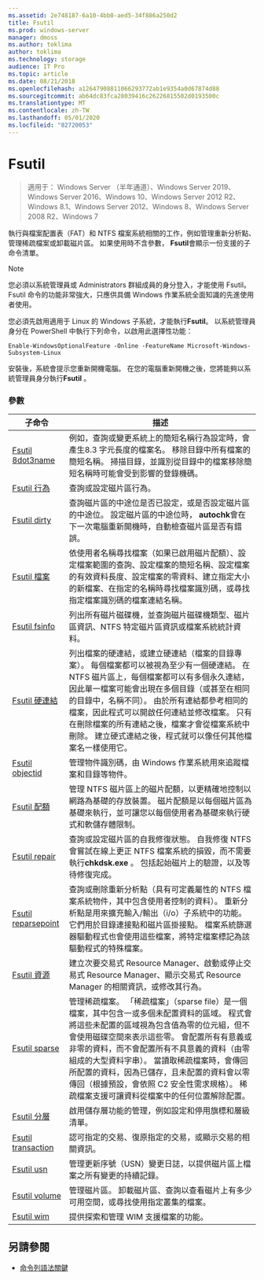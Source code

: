 ```yaml
---
ms.assetid: 2e748187-6a10-4bb0-aed5-34f886a250d2
title: Fsutil
ms.prod: windows-server
manager: dmoss
ms.author: toklima
author: toklima
ms.technology: storage
audience: IT Pro
ms.topic: article
ms.date: 08/21/2018
ms.openlocfilehash: a12647908811066293772ab1e9354a0d67874d88
ms.sourcegitcommit: ab64dc83fca28039416c26226815502d0193500c
ms.translationtype: MT
ms.contentlocale: zh-TW
ms.lasthandoff: 05/01/2020
ms.locfileid: "82720053"
---
```

# <a name="fsutil"></a>Fsutil

> 適用于： Windows Server （半年通道）、Windows Server 2019、Windows Server 2016、Windows 10、Windows Server 2012 R2、Windows 8.1、Windows Server 2012、Windows 8、Windows Server 2008 R2、Windows 7

執行與檔案配置表（FAT）和 NTFS 檔案系統相關的工作，例如管理重新分析點、管理稀疏檔案或卸載磁片區。 如果使用時不含參數， **Fsutil**會顯示一份支援的子命令清單。 

> [!NOTE] 
> 您必須以系統管理員或 Administrators 群組成員的身分登入，才能使用 Fsutil。 Fsutil 命令的功能非常強大，只應供具備 Windows 作業系統全面知識的先進使用者使用。
>
>您必須先啟用適用于 Linux 的 Windows 子系統，才能執行**Fsutil**。 以系統管理員身分在 PowerShell 中執行下列命令，以啟用此選擇性功能：
>
>```
> Enable-WindowsOptionalFeature -Online -FeatureName Microsoft-Windows-Subsystem-Linux
>```
> 安裝後，系統會提示您重新開機電腦。 在您的電腦重新開機之後，您將能夠以系統管理員身分執行**Fsutil** 。

### <a name="parameters"></a>參數

|子命令 |描述|
|---|---|
|[Fsutil 8dot3name](fsutil-8dot3name.md) | 例如，查詢或變更系統上的簡短名稱行為設定時，會產生8.3 字元長度的檔案名。 移除目錄中所有檔案的簡短名稱。 掃描目錄，並識別從目錄中的檔案移除簡短名稱時可能會受到影響的登錄機碼。|
|[Fsutil 行為](fsutil-behavior.md) |查詢或設定磁片區行為。|
|[Fsutil dirty](fsutil-dirty.md)| 查詢磁片區的中途位是否已設定，或是否設定磁片區的中途位。 設定磁片區的中途位時， **autochk**會在下一次電腦重新開機時，自動檢查磁片區是否有錯誤。|
|[Fsutil 檔案](fsutil-file.md)|依使用者名稱尋找檔案（如果已啟用磁片配額）、設定檔案範圍的查詢、設定檔案的簡短名稱、設定檔案的有效資料長度、設定檔案的零資料、建立指定大小的新檔案、在指定的名稱時尋找檔案識別碼，或尋找指定檔案識別碼的檔案連結名稱。|
|[Fsutil fsinfo](fsutil-fsinfo.md)|列出所有磁片磁碟機，並查詢磁片磁碟機類型、磁片區資訊、NTFS 特定磁片區資訊或檔案系統統計資料。|
|[Fsutil 硬連結](fsutil-hardlink.md)|列出檔案的硬連結，或建立硬連結（檔案的目錄專案）。 每個檔案都可以被視為至少有一個硬連結。 在 NTFS 磁片區上，每個檔案都可以有多個永久連結，因此單一檔案可能會出現在多個目錄（或甚至在相同的目錄中，名稱不同）。 由於所有連結都參考相同的檔案，因此程式可以開啟任何連結並修改檔案。 只有在刪除檔案的所有連結之後，檔案才會從檔案系統中刪除。 建立硬式連結之後，程式就可以像任何其他檔案名一樣使用它。|
|[Fsutil objectid](fsutil-objectid.md)|管理物件識別碼，由 Windows 作業系統用來追蹤檔案和目錄等物件。|
|[Fsutil 配額](fsutil-quota.md)|管理 NTFS 磁片區上的磁片配額，以更精確地控制以網路為基礎的存放裝置。 磁片配額是以每個磁片區為基礎來執行，並可讓您以每個使用者為基礎來執行硬式和軟儲存體限制。|
|[Fsutil repair](fsutil-repair.md)|查詢或設定磁片區的自我修復狀態。 自我修復 NTFS 會嘗試在線上更正 NTFS 檔案系統的損毀，而不需要執行**chkdsk.exe** 。 包括起始磁片上的驗證，以及等待修復完成。|
|[Fsutil reparsepoint](fsutil-reparsepoint.md)|查詢或刪除重新分析點（具有可定義屬性的 NTFS 檔案系統物件，其中包含使用者控制的資料）。 重新分析點是用來擴充輸入/輸出（i/o）子系統中的功能。 它們用於目錄連接點和磁片區掛接點。 檔案系統篩選器驅動程式也會使用這些檔案，將特定檔案標記為該驅動程式的特殊檔案。|
|[Fsutil 資源](fsutil-resource.md)|建立次要交易式 Resource Manager、啟動或停止交易式 Resource Manager、顯示交易式 Resource Manager 的相關資訊，或修改其行為。|
|[Fsutil sparse](fsutil-sparse.md)|管理稀疏檔案。 「稀疏檔案」（sparse file）是一個檔案，其中包含一或多個未配置資料的區域。 程式會將這些未配置的區域視為包含值為零的位元組，但不會使用磁碟空間來表示這些零。 會配置所有有意義或非零的資料，而不會配置所有不具意義的資料（由零組成的大型資料字串）。 當讀取稀疏檔案時，會傳回所配置的資料，因為已儲存，且未配置的資料會以零傳回（根據預設，會依照 C2 安全性需求規格）。 稀疏檔案支援可讓資料從檔案中的任何位置解除配置。|
|[Fsutil 分層](fsutil-tiering.md)|啟用儲存層功能的管理，例如設定和停用旗標和層級清單。|
|[Fsutil transaction](fsutil-transaction.md)|認可指定的交易、復原指定的交易，或顯示交易的相關資訊。|
|[Fsutil usn](fsutil-usn.md)|管理更新序號（USN）變更日誌，以提供磁片區上檔案之所有變更的持續記錄。|
|[Fsutil volume](fsutil-volume.md)|管理磁片區。 卸載磁片區、查詢以查看磁片上有多少可用空間，或尋找使用指定叢集的檔案。|
|[Fsutil wim](fsutil-wim.md)|提供探索和管理 WIM 支援檔案的功能。|

## <a name="see-also"></a>另請參閱
- [命令列語法關鍵](command-line-syntax-key.md)